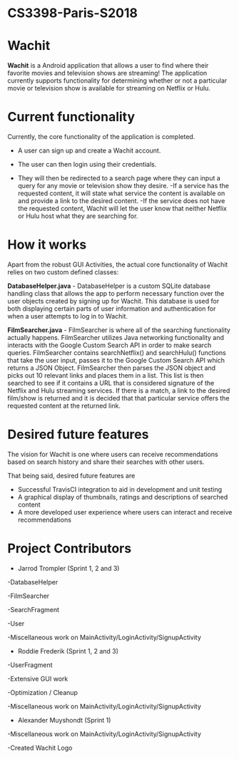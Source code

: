 # CS3398-Paris-S2018

# Wachit

**Wachit** is a Android application that allows a user to find where their favorite movies and television shows are streaming! The application currently supports functionality for determining whether or not a particular movie or television show is available for streaming on Netflix or Hulu.

# Current functionality
Currently, the core functionality of the application is completed. 
- A user can sign up and create a Wachit account. 
 
- The user can then login using their credentials. 

- They will then be redirected to a search page where they can input a query for any movie or television show they desire. 
-If a service has the requested content, it will state what service the content is available on and provide a link to the desired content. 
-If the service does not have the requested content, Wachit will let the user know that neither Netflix or Hulu host what they are searching for.

# How it works

Apart from the robust GUI Activities, the actual core functionality of Wachit relies on two custom defined classes:

**DatabaseHelper.java** - DatabaseHelper is a custom SQLite database handling class that allows the app to perform necessary function over the user objects created by signing up for Wachit. This database is used for both displaying certain parts of user information and authentication for when a user attempts to log in to Wachit.

**FilmSearcher.java** - FilmSearcher is where all of the searching functionality actually happens. FilmSearcher utilizes Java networking functionality and interacts with the Google Custom Search API in order to make search queries. FilmSearcher contains searchNetflix() and searchHulu() functions that take the user input, passes it to the Google Custom Search API which returns a JSON Object. FilmSearcher then parses the JSON object and picks out 10 relevant links and places them in a list. This list is then searched to see if it contains a URL that is considered signature of the Netflix and Hulu streaming services. If there is a match, a link to the desired film/show is returned and it is decided that that particular service offers the requested content at the returned link.

# Desired future features
The vision for Wachit is one where users can receive recommendations based on search history and share their searches with other users.

That being said, desired future features are

- Successful TravisCI integration to aid in development and unit testing
- A graphical display of thumbnails, ratings and descriptions of searched content
- A more developed user experience where users can interact and receive recommendations

# Project Contributors
- Jarrod Trompler (Sprint 1, 2 and 3)

-DatabaseHelper

-FilmSearcher

-SearchFragment

-User

-Miscellaneous work on MainActivity/LoginActivity/SignupActivity

- Roddie Frederik (Sprint 1, 2 and 3)

-UserFragment

-Extensive GUI work

-Optimization / Cleanup

-Miscellaneous work on MainActivity/LoginActivity/SignupActivity

- Alexander Muyshondt (Sprint 1)

-Miscellaneous work on MainActivity/LoginActivity/SignupActivity

-Created Wachit Logo
